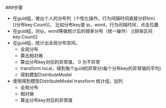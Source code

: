 ###步骤
+ 在guid组，做出个人的分布列（个性化操作，行为间隔时间直接分好bin）
[(分布key:Count)]， 比如分布key是 ip，word，行为间隔时间，点击位置
+ 在guid组，对ip，word等做统计后的频率分布（统一操作）
[(频率区间key:Count)]
+ 在guid组，统计出全局分布空间，
    + 全局分布
    + 算出相对熵
    + 算出分布key对应的异常值， 0 为不异常
    + transform local，得到每个guid的异常分(每个分布key的异常值的平均）
    + 得到模型DistributeModel
+ 使用得到模型DistributeModel transform 统计组，加列
    + 全局分布
    + 相对熵
    + 算出分布key对应的异常值
    
    